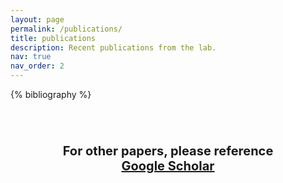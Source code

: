 ```yaml
---
layout: page
permalink: /publications/
title: publications
description: Recent publications from the lab.
nav: true
nav_order: 2
---
```


<!-- _pages/publications.md -->
<div class="publications">

{% bibliography %}

</div>


<p style="text-align: center; padding: 50px; font-size: 20px">
<b>For other papers, please reference <a href="https://scholar.google.com/citations?user=n63DmP8AAAAJ&hl=en&oi=ao">Google Scholar</a></b>
</p>
